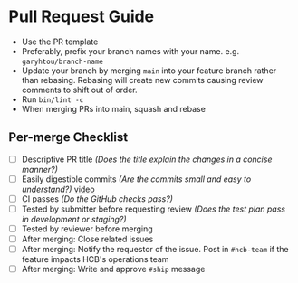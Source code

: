 # Pull Request Guide

- Use the PR template
- Preferably, prefix your branch names with your name. e.g. `garyhtou/branch-name`
- Update your branch by merging `main` into your feature branch rather than rebasing. Rebasing will create new commits causing review comments to shift out of order.
- Run `bin/lint -c`
- When merging PRs into main, squash and rebase

## Per-merge Checklist

- [ ] Descriptive PR title _(Does the title explain the changes in a concise manner?)_
- [ ] Easily digestible commits _(Are the commits small and easy to understand?)_ [video](https://gist.github.com/garyhtou/97534180b0753aa607c35b6fdda9d2e0)
- [ ] CI passes _(Do the GitHub checks pass?)_
- [ ] Tested by submitter before requesting review _(Does the test plan pass in development or staging?)_
- [ ] Tested by reviewer before merging <!-- leave this unchecked until right before merging -->
- [ ] After merging: Close related issues
- [ ] After merging: Notify the requestor of the issue. Post in `#hcb-team` if the feature impacts HCB's operations team
- [ ] After merging: Write and approve `#ship` message
